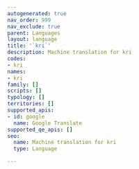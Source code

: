 ```yaml
---
autogenerated: true
nav_order: 999
nav_exclude: true
parent: Languages
layout: language
title: '`kri`'
description: Machine translation for kri
codes:
- kri
names:
- kri
family: []
scripts: []
typology: []
territories: []
supported_apis:
- id: google
  name: Google Translate
supported_qe_apis: []
seo:
  name: Machine translation for kri
  type: Language

---
```


